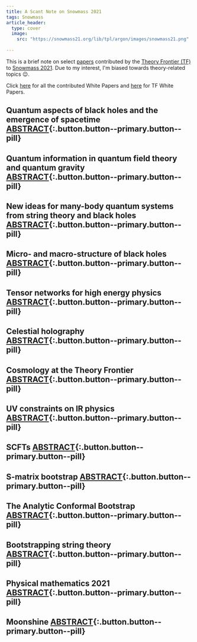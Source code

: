 ```yaml
---
title: A Scant Note on Snowmass 2021
tags: Snowmass
article_header: 
  type: cover
  image: 
    src: "https://snowmass21.org/lib/tpl/argon/images/snowmass21.png"
    
---
```


This is a brief note on select [papers](https://snowmass21.org/submissions/tf) contributed by the [Theory Frontier (TF)](https://snowmass21.org/theory/start) to [Snowmass 2021](https://snowmass21.org/). Due to my interest, I'm biased towards theory-related topics :wink:.

<!--more-->

Click [here](https://snowmass21.org/submissions/start) for all the contributed White Papers and [here](https://docs.google.com/spreadsheets/d/1-uCMKtRlK5p3HdW3vmW-mtR79g5YoGDGJEN4v54AgOs/edit#gid=1399758376) for TF White Papers.

## Quantum aspects of black holes and the emergence of spacetime [ABSTRACT](https://arxiv.org/abs/2201.03096){:.button.button--primary.button--pill}

## Quantum information in quantum field theory and quantum gravity [ABSTRACT](https://arxiv.org/abs/2203.07117){:.button.button--primary.button--pill}

## New ideas for many-body quantum systems from string theory and black holes [ABSTRACT](https://arxiv.org/abs/2203.04718){:.button.button--primary.button--pill}

## Micro- and macro-structure of black holes [ABSTRACT](https://arxiv.org/abs/2203.04981){:.button.button--primary.button--pill}

## Tensor networks for high energy physics [ABSTRACT](https://arxiv.org/abs/2203.04902){:.button.button--primary.button--pill}

## Celestial holography [ABSTRACT](https://arxiv.org/abs/2111.11392){:.button.button--primary.button--pill}

## Cosmology at the Theory Frontier [ABSTRACT](https://arxiv.org/abs/2203.07629){:.button.button--primary.button--pill}

## UV constraints on IR physics [ABSTRACT](https://arxiv.org/abs/2203.06805){:.button.button--primary.button--pill}

## SCFTs [ABSTRACT](https://arxiv.org/abs/2202.07683){:.button.button--primary.button--pill}

## S-matrix bootstrap [ABSTRACT](https://arxiv.org/abs/2203.02421){:.button.button--primary.button--pill}

## The Analytic Conformal Bootstrap [ABSTRACT](https://arxiv.org/abs/2202.11012){:.button.button--primary.button--pill}

## Bootstrapping string theory [ABSTRACT](https://arxiv.org/abs/2202.07163){:.button.button--primary.button--pill}

## Physical mathematics 2021 [ABSTRACT](https://arxiv.org/abs/2203.05078){:.button.button--primary.button--pill}

## Moonshine [ABSTRACT](https://arxiv.org/abs/2201.13321){:.button.button--primary.button--pill}




